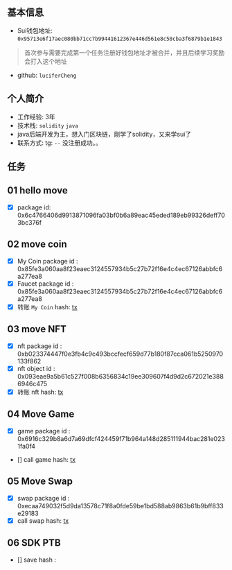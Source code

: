 ## 基本信息
- Sui钱包地址: `0x95713e6f17aec080bb71cc7b99441612367e446d561e8c50cba3f6879b1e1843`
> 首次参与需要完成第一个任务注册好钱包地址才被合并，并且后续学习奖励会打入这个地址
- github: `luciferCheng`

## 个人简介
- 工作经验: 3年
- 技术栈: `solidity` `java`
- java后端开发为主，想入门区块链，刚学了solidity，又来学sui了
- 联系方式: tg: `--` 没注册成功。。

## 任务

##   01 hello move  
- [x] package id: 0x6c4766406d9913871096fa03bf0b6a89eac45eded189eb99326deff703bc376f

##   02 move coin
- [x] My Coin package id : 0x85fe3a060aa8f23eaec3124557934b5c27b72f16e4c4ec67126abbfc6a277ea8
- [x] Faucet package id : 0x85fe3a060aa8f23eaec3124557934b5c27b72f16e4c4ec67126abbfc6a277ea8
- [x] 转账 `My Coin` hash: [tx](https://testnet.suivision.xyz/txblock/ByYeA8uR3b2Z9s9wUxqb5rRrgsmQ3Vu7o19jFdPBUkJ7)

##   03 move NFT
- [x] nft package id : 0xb023374447f0e3fb4c9c493bccfecf659d77b180f87cca061b5250970133f862
- [x] nft object id : 0x093eae9a5b61c527f008b6356834c19ee309607f4d9d2c672021e3886946c475
- [x] 转账 nft  hash: [tx](https://testnet.suivision.xyz/txblock/HmFMKsXgHLfiNKEeeTQ6bfj6tpt81H6qyQRdanNWP85r)

##   04 Move Game
- [x] game package id : 0x6916c329b8a6d7a69dfcf424459f71b964a148d285111944bac281e0231fa0f4
- [] call game hash: [tx](https://testnet.suivision.xyz/txblock/3Hb6TH61EL63134QVJ69K3RjowDxiY8rj7P4VvRa3dis)

##   05 Move Swap
- [x] swap package id : 0xecaa749032f5d9da13578c71f8a0fde59be1bd588ab9863b61b9bff833e29183
- [x] call swap hash: [tx](https://testnet.suivision.xyz/txblock/AZApkbsMaGjbi76AvUXo3WqquniLW7SXxKHBaDZMnoaK)

##   06 SDK PTB
- [] save hash :
